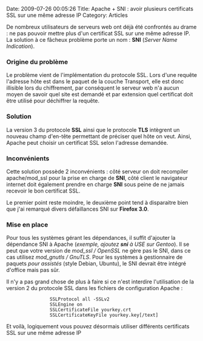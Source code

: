 Date: 2009-07-26 00:05:26
Title: Apache + SNI : avoir plusieurs certificats SSL sur une même adresse IP
Category: Articles

De nombreux utilisateurs de serveurs web ont déjà été confrontés au drame : ne pas pouvoir mettre plus d'un certificat SSL sur une même adresse IP. La solution à ce fâcheux problème porte un nom : **SNI** (_Server Name Indication_).

### Origine du problème

Le problème vient de l'implémentation du protocole SSL. Lors d'une requête l'adresse hôte est dans le paquet de la couche Transport, elle est donc illisible lors du chiffrement, par conséquent le serveur web n'a aucun moyen de savoir quel site est demandé et par extension quel certificat doit être utilisé pour déchiffrer la requête.

### Solution

La version 3 du protocole **SSL** ainsi que le protocole **TLS** intègrent un nouveau champ d'en-tête permettant de préciser quel hôte on veut. Ainsi, Apache peut choisir un certificat SSL selon l'adresse demandée.

### Inconvénients

Cette solution possède 2 inconvénients : côté serveur on doit recompiler apache/mod\_ssl pour la prise en charge de **SNI**, côté client le navigateur internet doit également prendre en charge **SNI** sous peine de ne jamais recevoir le bon certificat SSL.

Le premier point reste moindre, le deuxième point tend à disparaitre bien que j'ai remarqué divers défaillances SNI sur **Firefox 3.0**.

### Mise en place

Pour tous les systèmes gérant les dépendances, il suffit d'ajouter la dépendance SNI à Apache (_exemple, ajoutez **sni** à USE sur Gentoo_). Il se peut que votre version de *mod_ssl / OpenSSL* ne gère pas le SNI, dans ce cas utilisez *mod_gnutls / GnuTLS*. Pour les systèmes à gestionnaire de paquets _pour assistés_ (style Debian, Ubuntu), le SNI devrait être intégré d'office mais pas sûr.

Il n'y a pas grand chose de plus à faire si ce n'est interdire l'utilisation de la version 2 du protocole SSL dans les fichiers de configuration Apache :

```
                SSLProtocol all -SSLv2
                SSLEngine on
                SSLCertificateFile yourkey.crt
                SSLCertificateKeyFile yourkey.key[/text]
```

Et voilà, logiquement vous pouvez désormais utiliser différents certificats SSL sur une même adresse IP
